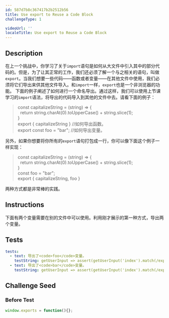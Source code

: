 ```yaml
---
id: 587d7b8c367417b2b2512b56
title: Use export to Reuse a Code Block
challengeType: 1

videoUrl: ''
localeTitle: Use export to Reuse a Code Block
---
```


## Description
<section id='description'>
在上一个挑战中，你学习了关于<code>import</code>语句是如何从大文件中引入其中的部分代码的。但是，为了让其正常的工作，我们还必须了解一个与之相关的语句，叫做<code>export</code>。当我们想要一些代码——函数或者变量——在其他文件中使用，我们必须将它们导出来供其他文件导入。和<code>import</code>一样，<code>export</code>也是一个非浏览器的功能。
下面的例子阐述了如何进行一个命名导出。通过这样，我们可以使用上节课学习的<code>import</code>语法，将导出的代码导入到其他的文件中去。请看下面的例子：
<blockquote>const capitalizeString = (string) => {<br>&nbsp;&nbsp;return string.charAt(0).toUpperCase() + string.slice(1);<br>}<br>export { capitalizeString } //如何导出函数。<br>export const foo = "bar"; //如何导出变量。</blockquote>
另外，如果你想要将你所有的<code>export</code>语句打包成一行，你可以像下面这个例子一样实现：
<blockquote>const capitalizeString = (string) => {<br>&nbsp;&nbsp;return string.charAt(0).toUpperCase() + string.slice(1);<br>}<br>const foo = "bar";<br>export { capitalizeString, foo }</blockquote>
两种方式都是非常棒的实践。
</section>

## Instructions
<section id='instructions'>
下面有两个变量需要在别的文件中可以使用。利用刚才展示的第一种方式，导出两个变量。
</section>

## Tests
<section id='tests'>

```yml
tests:
  - text: 导出了<code>foo</code>变量。
    testString: getUserInput => assert(getUserInput('index').match(/export\s+const\s+foo\s*=\s*"bar"/g), '导出了<code>foo</code>变量。');
  - text: 导出了<code>bar</code>变量。
    testString: getUserInput => assert(getUserInput('index').match(/export\s+const\s+bar\s*=\s*"foo"/g), '导出了<code>bar</code>变量。');

```

</section>

## Challenge Seed
<section id='challengeSeed'>











### Before Test
<div id='js-setup'>

```js
window.exports = function(){};
```

</div>




</section>

              